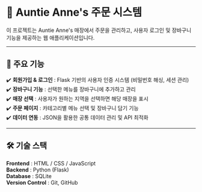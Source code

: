 # 🥨 Auntie Anne's 주문 시스템

이 프로젝트는 Auntie Anne's 매장에서 주문을 관리하고, 사용자 로그인 및 장바구니 기능을 제공하는 웹 애플리케이션입니다.

---

## 🚀 주요 기능
✔️ **회원가입 & 로그인** : Flask 기반의 사용자 인증 시스템 (비밀번호 해싱, 세션 관리)  
✔️ **장바구니 기능** : 선택한 메뉴를 장바구니에 추가하고 관리  
✔️ **매장 선택** : 사용자가 원하는 지역을 선택하면 해당 매장을 표시  
✔️ **주문 페이지** : 카테고리별 메뉴 선택 및 장바구니 담기 기능  
✔️ **데이터 연동** : JSON을 활용한 공통 데이터 관리 및 API 최적화  

---

## 🛠️ 기술 스택
**Frontend** : HTML / CSS / JavaScript  
**Backend** : Python (Flask)  
**Database** : SQLite  
**Version Control** : Git, GitHub
